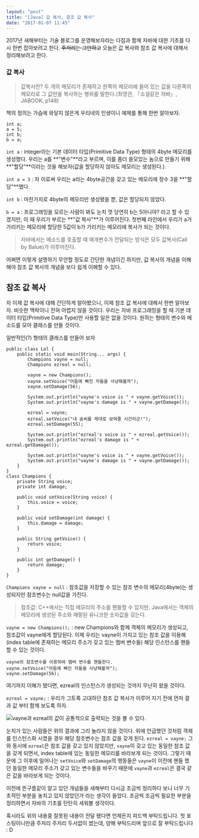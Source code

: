 ```yaml
---
layout: "post"
title: "[Java] 값 복사, 참조 값 복사"
date: "2017-01-07 11:45"
---
```


2017년 새해부터는 기술 블로그를 운영해보자라는 다짐과 함께 자바에 대한 기초를 다시 한번 잡아보려고 한다.
~~주저리는 그만하고~~ 오늘은 값 복사와 참조 값 복사에 대해서 정리해보려고 한다.

### 값 복사
> 값복사란? 두 개의 메모리가 존재하고 한쪽의 메모리에 들어 있는 값을 다른쪽의 메모리로 그 값만을 복사하는 행위를 말한다.(최영관, 『소설같은 자바』, JABOOK, p148)

책의 정의는 가슴에 와닿지 않은게 우리네의 인생이니 예제를 통해 한번 알아보자.

```
int a;
a = 5;
int b;
b = a;
```

`int a` : integer라는 기본 데이터 타입(Primitive Data Type) 형태의 4byte 메모리를 생성했다. 우리는 a를 **"변수"**라고 부르며, 이를 좀더 쓸모있는 놈으로 만들기 위해 **"할당"**이라는 것을 해보자(값을 할당하지 않아도 메모리는 생성된다.).

`int a = 3` : 자 이로써 우리는 a라는 4byte공간을 갖고 있는 메모리에 정수 3을 **"할당"**했다.

`int b` : 마찬가지로 4byte의 메모리만 생성됐을 뿐, 값은 할당되지 않았다.

`b = a` : 프로그래밍을 모르는 사람이 봐도 눈치 껏 당연히 b는 5아니야? 라고 할 수 있겠지만, 이 때 우리가 부르는 **"값 복사"**가 이루어진다. 첫번째 라인에서 우리가 a가 가리키는 메모리에 할당한 5값이 b가 가리키는 메모리에 복사가 되는 것이다.

> 자바에서는 메소드를 호출할 때 매개변수가 전달되는 방식은 모두 값복사(Call by Balue)가 이루어진다.

어쩌면 이렇게 설명하기 무안할 정도로 간단한 개념이긴 하지만, 값 복사의 개념을 이해해야 참조 값 복사의 개념을 보다 쉽게 이해할 수 있다.

## 참조 값 복사
자 이제 값 복사에 대해 간단하게 알아봤으니, 이제 참조 값 복사에 대해서 한번 알아보자. 비슷한 맥락이니 전혀 어렵지 않을 것이다. 우리는 자바 프로그래밍을 할 때 기본 데이터 타입(Primitive Data Type)만 사용할 일은 없을 것이다. 원하는 형태의 변수와 메소드를 모아 클래스를 만들 것이다.

일반적인(?) 형태의 클래스를 만들어 보자

```
public class Lol {
    public static void main(String... args) {
        Champions vayne = null;
        Champions ezreal = null;

        vayne = new Champions();
        vayne.setVoice("어둠에 빠진 자들을 사냥해볼까");
        vayne.setDamage(56);

        System.out.println("vayne's voice is " + vayne.getVoice());
        System.out.println("vayne's damage is " + vayne.getDamage());

        ezreal = vayne;
        ezreal.setVoice("내 솜씨를 제대로 보여줄 시간이군!");
        ezreal.setDamage(55);

        System.out.println("ezreal's voice is " + ezreal.getVoice());
        System.out.println("ezreal's damage is " + ezreal.getDamage());

        System.out.println("vayne's voice is " + vayne.getVoice());
        System.out.println("vayne's damage is " + vayne.getDamage());
    }
}
class Champions {
    private String voice;
    private int damage;

    public void setVoice(String voice) {
        this.voice = voice;
    }

    public void setDamage(int damage) {
        this.damage = damage;
    }

    public String getVoice() {
        return voice;
    }

    public int getDamage() {
        return damage;
    }
}
```

`Champions vayne = null` : 참조값을 저장할 수 있는 참조 변수의 메모리(4byte)는 생성되지만 참조변수는 null값을 가진다.

> 참조값: C++에서는 직접 메모리의 주소를 핸들할 수 있지만, Java에서는 객체의 메모리에 생성된 주소와 매핑된 유니크한 숫자값을 갖는다.

`vayne = new Champions();` : new Champions와 함께 객체의 메모리가 생성되고, 참조값이 vayne에게 할당된다. 이제 우리는 vayne이 가지고 있는 참조 값을 이용해(index table에 존재하는 메모리 주소가 갖고 있는 멤버 변수들) 해당 인스턴스를 핸들할 수 있는 것이다.

```
vayne의 참조변수를 이용하여 멤버 변수를 핸들한다.
vayne.setVoice("어둠에 빠진 자들을 사냥해볼까");
vayne.setDamage(56);
```

여기까지 이해가 됐다면, ezreal의 인스턴스가 생성되는 것까지 무난히 왔을 것이다.

`ezreal = vayne;` : 우리가 그토록 고대하던 참조 값 복사가 이루어 지기 전에 먼저 결과 값 부터 함께 보도록 하자.

![vayne과 ezreal의 값이 공통적으로 출력되는 것을 볼 수 있다.](../../../assets/images/example/result.png)

눈치가 있는 사람들은 위의 결과에 그리 놀라지 않을 것이다.
위에 언급했던 것처럼 객체를 인스턴스화 시켰을 경우 해당 참조변수는 참조 값을 갖게 된다.
`ezreal = vayne;` 그와 동시에 `ezreal`은 참조 값을 갖고 있지 않았지만, `vayne`이 갖고 있는 동일한 참조 값을 갖게 되면서, index table에 있는 동일한 메모리를 바라보게 되는 것이다. 그렇기 때문에 그 이후에 일어나는 `setVoice`와 `setDamage`의 행동들은 `vayne`이 이전에 핸들 했던 동일한 메모리 주소가 갖고 있는 변수들을 바꾸기 때문에 `vayne`과 `ezreal`은 결국 같은 값을 바라보게 되는 것이다.

이전에 뜬구름같이 알고 있던 개념들을 새해부터 다시금 조금씩 정리하다 보니 너무 기초적인 부분을 놓치고 있지 않았던가 라는 생각이 들었다. 조금씩 조금씩 필요한 부분을 정리하면서 자바의 기초를 탄탄히 세워볼 생각이다.

혹시라도 위의 내용중 잘못된 내용이 전달 됐다면 언제든지 피드백 부탁드립니다. 첫 포스팅이니만큼 주저리 주저리 두서없이 썼는데, 양해 부탁드리며 앞으로 잘 부탁드립니다 : D
